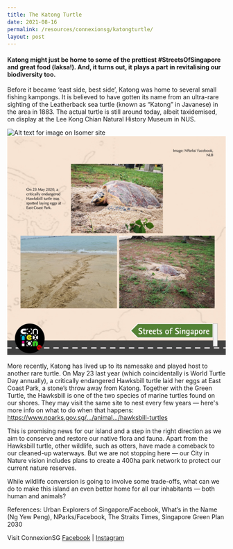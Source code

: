 ```yaml
---
title: The Katong Turtle
date: 2021-08-16
permalink: /resources/connexionsg/katongturtle/
layout: post
---
```

#### Katong might just be home to some of the prettiest #StreetsOfSingapore and great food (laksa!). And, it turns out, it plays a part in revitalising our biodiversity too.

Before it became ‘east side, best side’, Katong was home to several small fishing kampongs. It is believed to have gotten its name from an ultra-rare sighting of the Leatherback sea turtle (known as “Katong” in Javanese) in the area in 1883. The actual turtle is still around today, albeit taxidemised, on display at the Lee Kong Chian Natural History Museum in NUS.

![Alt text for image on Isomer site](/images/katongturtle1.jpeg)
![Alt text for image on Isomer site](/images/Katongturtle2.jpeg)

More recently, Katong has lived up to its namesake and played host to another rare turtle. On May 23 last year (which coincidentally is World Turtle Day annually), a critically endangered Hawksbill turtle laid her eggs at East Coast Park, a stone’s throw away from Katong. Together with the Green Turtle, the Hawksbill is one of the two species of marine turtles found on our shores. They may visit the same site to nest every few years — here's more info on what to do when that happens: https://www.nparks.gov.sg/.../animal.../hawksbill-turtles

This is promising news for our island and a step in the right direction as we aim to conserve and restore our native flora and fauna. Apart from the Hawksbill turtle, other wildlife, such as otters, have made a comeback to our cleaned-up waterways. But we are not stopping here — our City in Nature vision includes plans to create a 400ha park network to protect our current nature reserves.

While wildlife conversion is going to involve some trade-offs, what can we do to make this island an even better home for all our inhabitants — both human and animals?

References: Urban Explorers of Singapore/Facebook, What’s in the Name (Ng Yew Peng), NParks/Facebook, The Straits Times, Singapore Green Plan 2030

Visit ConnexionSG [Facebook](https://www.facebook.com/ConnexionSG) | [Instagram](https://www.instagram.com/connexionsg/)